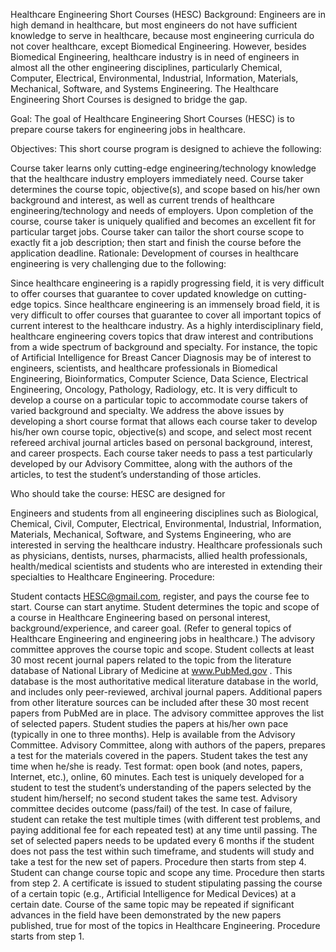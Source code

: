 Healthcare Engineering Short Courses (HESC)
Background: Engineers are in high demand in healthcare, but most engineers do not have sufficient knowledge to serve in healthcare, because most engineering curricula do not cover healthcare, except Biomedical Engineering. However, besides Biomedical Engineering, healthcare industry is in need of engineers in almost all the other engineering disciplines, particularly Chemical, Computer, Electrical, Environmental, Industrial, Information, Materials, Mechanical, Software, and Systems Engineering. The Healthcare Engineering Short Courses is designed to bridge the gap.

Goal: The goal of Healthcare Engineering Short Courses (HESC) is to prepare course takers for engineering jobs in healthcare.

Objectives: This short course program is designed to achieve the following:

Course taker learns only cutting-edge engineering/technology knowledge that the healthcare industry employers immediately need.
Course taker determines the course topic, objective(s), and scope based on his/her own background and interest, as well as current trends of healthcare engineering/technology and needs of employers.
Upon completion of the course, course taker is uniquely qualified and becomes an excellent fit for particular target jobs.
Course taker can tailor the short course scope to exactly fit a job description; then start and finish the course before the application deadline.
Rationale: Development of courses in healthcare engineering is very challenging due to the following:

Since healthcare engineering is a rapidly progressing field, it is very difficult to offer courses that guarantee to cover updated knowledge on cutting-edge topics.
Since healthcare engineering is an immensely broad field, it is very difficult to offer courses that guarantee to cover all important topics of current interest to the healthcare industry.
As a highly interdisciplinary field, healthcare engineering covers topics that draw interest and contributions from a wide spectrum of background and specialty. For instance, the topic of Artificial Intelligence for Breast Cancer Diagnosis may be of interest to engineers, scientists, and healthcare professionals in Biomedical Engineering, Bioinformatics, Computer Science, Data Science, Electrical Engineering, Oncology, Pathology, Radiology, etc. It is very difficult to develop a course on a particular topic to accommodate course takers of varied background and specialty.
We address the above issues by developing a short course format that allows each course taker to develop his/her own course topic, objective(s) and scope, and select most recent refereed archival journal articles based on personal background, interest, and career prospects. Each course taker needs to pass a test particularly developed by our Advisory Committee, along with the authors of the articles, to test the student’s understanding of those articles.

Who should take the course: HESC are designed for

Engineers and students from all engineering disciplines such as Biological, Chemical, Civil, Computer, Electrical, Environmental, Industrial, Information, Materials, Mechanical, Software, and Systems Engineering, who are interested in serving the healthcare industry.
Healthcare professionals such as physicians, dentists, nurses, pharmacists, allied health professionals, health/medical scientists and students who are interested in extending their specialties to Healthcare Engineering.
Procedure:

Student contacts HESC@gmail.com, register, and pays the course fee to start. Course can start anytime.
Student determines the topic and scope of a course in Healthcare Engineering based on personal interest, background/experience, and career goal. (Refer to general topics of Healthcare Engineering and engineering jobs in healthcare.)
The advisory committee approves the course topic and scope.
Student collects at least 30 most recent journal papers related to the topic from the literature database of National Library of Medicine at www.PubMed.gov . This database is the most authoritative medical literature database in the world, and includes only peer-reviewed, archival journal papers. Additional papers from other literature sources can be included after these 30 most recent papers from PubMed are in place.
The advisory committee approves the list of selected papers.
Student studies the papers at his/her own pace (typically in one to three months). Help is available from the Advisory Committee.
Advisory Committee, along with authors of the papers, prepares a test for the materials covered in the papers.
Student takes the test any time when he/she is ready. Test format: open book (and notes, papers, Internet, etc.), online, 60 minutes. Each test is uniquely developed for a student to test the student’s understanding of the papers selected by the student him/herself; no second student takes the same test.
Advisory committee decides outcome (pass/fail) of the test.
In case of failure, student can retake the test multiple times (with different test problems, and paying additional fee for each repeated test) at any time until passing.
The set of selected papers needs to be updated every 6 months if the student does not pass the test within such timeframe, and students will study and take a test for the new set of papers. Procedure then starts from step 4.
Student can change course topic and scope any time. Procedure then starts from step 2.
A certificate is issued to student stipulating passing the course of a certain topic (e.g., Artificial Intelligence for Medical Devices) at a certain date.
Course of the same topic may be repeated if significant advances in the field have been demonstrated by the new papers published, true for most of the topics in Healthcare Engineering. Procedure starts from step 1.
